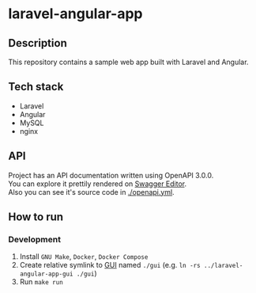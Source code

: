 # laravel-angular-app

## Description

This repository contains a sample web app built with Laravel and Angular.

## Tech stack

* Laravel
* Angular
* MySQL
* nginx

## API

Project has an API documentation written using OpenAPI 3.0.0.\
You can explore it prettily rendered on
[Swagger Editor](https://editor.swagger.io/?url=https://raw.githubusercontent.com/hu553in/laravel-angular-app/master/openapi.yml).\
Also you can see it's source code in [./openapi.yml](./openapi.yml).

## How to run

### Development

1. Install `GNU Make`, `Docker`, `Docker Compose`
2. Create relative symlink to [GUI](https://github.com/hu553in/laravel-angular-app-gui)
named `./gui` (e.g. `ln -rs ../laravel-angular-app-gui ./gui`)
3. Run `make run`
